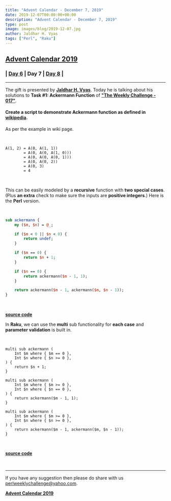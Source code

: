 ```yaml
---
title: "Advent Calendar - December 7, 2019"
date: 2019-12-07T00:00:00+00:00
description: "Advent Calendar - December 7, 2019"
type: post
image: images/blog/2019-12-07.jpg
author: Jaldhar H. Vyas
tags: ["Perl", "Raku"]
---
```


## [**Advent Calendar 2019**](/blog/advent-calendar-2019)
### | [**Day 6**](/blog/advent-calendar-2019-12-06) | **Day 7** | [**Day 8**](/blog/advent-calendar-2019-12-08) |
***

The gift is presented by [**Jaldhar H. Vyas**](/blog/meet-the-champion-014). Today he is talking about his solutions to **Task #1: Ackermann Function** of **["The Weekly Challenge - 017"](/blog/perl-weekly-challenge-017)**.

#### Create a script to demonstrate Ackermann function as defined in [wikipedia](https://en.wikipedia.org/wiki/Ackermann_function).

As per the example in wiki page.

<br>

    A(1, 2) = A(0, A(1, 1))
            = A(0, A(0, A(1, 0)))
            = A(0, A(0, A(0, 1)))
            = A(0, A(0, 2))
            = A(0, 3)
            = 4

<br>

This can be easily modeled by a **recursive** function with **two special cases**. (Plus **an extra** check to make sure the inputs are **positive integers**.) Here is the **Perl** version.

<br>

```perl
sub ackermann {
    my ($m, $n) = @_;

    if ($m < 0 || $n < 0) {
        return undef;
    }

    if ($m == 0) {
        return $n + 1;
    }

    if ($n == 0) {
        return ackermann($m - 1, 1);
    }

    return ackermann($m - 1, ackermann($m, $n - 1));
}
```

<br>

[**source code**](https://github.com/jaldhar/perlweeklychallenge-club/blob/master/challenge-017/jaldhar-h-vyas/perl5/ch-1.pl)

In **Raku**, we can use the **multi** sub functionality for **each case** and **parameter validation** is built in.

<br>

```perl6
multi sub ackermann (
    Int $m where { $m == 0 },
    Int $n where { $n >= 0 },
) {
    return $n + 1;
}

multi sub ackermann (
    Int $m where { $m >= 0 },
    Int $n where { $n == 0 },
) {
    return ackermann($m - 1, 1);
}

multi sub ackermann (
    Int $m where { $m >= 0 },
    Int $n where { $n >= 0 },
) {
    return ackermann($m - 1, ackermann($m, $n - 1));
}
```

<br>

[**source code**](https://github.com/jaldhar/perlweeklychallenge-club/blob/master/challenge-017/jaldhar-h-vyas/perl6/ch-1.p6)

<br>

***
If you have any suggestion then please do share with us <perlweeklychallenge@yahoo.com>.

[**Advent Calendar 2019**](/blog/advent-calendar-2019)
